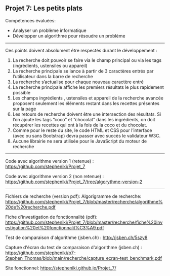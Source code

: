 ﻿Projet 7: Les petits plats
-------------------------------------------------------------------------------------------------------------------------------------------------------------------------
Compétences évaluées: 
- Analyser un problème informatique
- Développer un algorithme pour résoudre un problème
-------------------------------------------------------------------------------------------------------------------------------------------------------------------------
Ces points doivent absolument être respectés durant le développement :

1. La recherche doit pouvoir se faire via le champ principal ou via les tags (ingrédients,
ustensiles ou appareil)
2. La recherche principale se lance à partir de 3 caractères entrés par l’utilisateur dans la
barre de recherche
3. La recherche s’actualise pour chaque nouveau caractère entré
4. La recherche principale affiche les premiers résultats le plus rapidement possible
5. Les champs ingrédients , ustensiles et appareil de la recherche avancée proposent
seulement les éléments restant dans les recettes présentes sur la page
6. Les retours de recherche doivent être une intersection des résultats. Si l’on ajoute les
tags “coco” et “chocolat” dans les ingrédients, on doit récupérer les recettes qui ont à la
fois de la coco et du chocolat.
7. Comme pour le reste du site, le code HTML et CSS pour l’interface (avec ou sans
Bootstrap) devra passer avec succès le validateur W3C.
8. Aucune librairie ne sera utilisée pour le JavaScript du moteur de recherche
-----------------------------------------------------------------------------------------------------------------------------------------------------------------------
Code avec algorithme version 1 (retenue) : https://github.com/stepheniki/Projet_7 

Code avec algorithme version 2 (non retenue) : https://github.com/stepheniki/Projet_7/tree/algorythme-version-2

-----------------------------------------------------------------------------------------------------------------------------------------------------------------------

Fichiers de recherche (version pdf):
Algorigramme de recherche: https://github.com/stepheniki/Projet_7/blob/master/recherche/algorithme%20de%20recherche.pdf

Fiche d'investigation de fonctionnalité (pdf): https://github.com/stepheniki/Projet_7/blob/master/recherche/fiche%20investigation%20et%20fonctionnalit%C3%A9.pdf

Test de comparaison d'algorithme (jsben.ch) : http://jsben.ch/5szy8

Capture d'écran du test de comparaison d'algorithme (jsben.ch) : https://github.com/stepheniki/p7-Stephen_Thomas/blob/main/recherche/capture_ecran-test_benchmark.pdf

Site fonctionnel: https://stepheniki.github.io/Projet_7/
